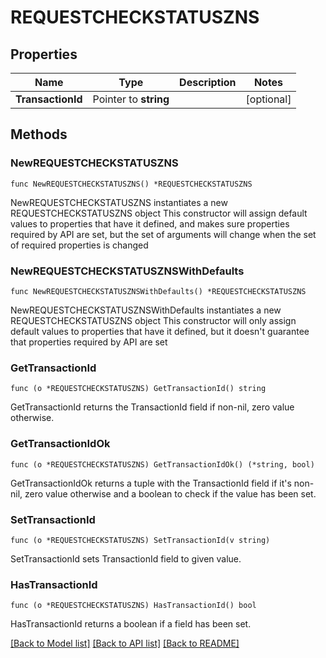 # REQUESTCHECKSTATUSZNS

## Properties

Name | Type | Description | Notes
------------ | ------------- | ------------- | -------------
**TransactionId** | Pointer to **string** |  | [optional] 

## Methods

### NewREQUESTCHECKSTATUSZNS

`func NewREQUESTCHECKSTATUSZNS() *REQUESTCHECKSTATUSZNS`

NewREQUESTCHECKSTATUSZNS instantiates a new REQUESTCHECKSTATUSZNS object
This constructor will assign default values to properties that have it defined,
and makes sure properties required by API are set, but the set of arguments
will change when the set of required properties is changed

### NewREQUESTCHECKSTATUSZNSWithDefaults

`func NewREQUESTCHECKSTATUSZNSWithDefaults() *REQUESTCHECKSTATUSZNS`

NewREQUESTCHECKSTATUSZNSWithDefaults instantiates a new REQUESTCHECKSTATUSZNS object
This constructor will only assign default values to properties that have it defined,
but it doesn't guarantee that properties required by API are set

### GetTransactionId

`func (o *REQUESTCHECKSTATUSZNS) GetTransactionId() string`

GetTransactionId returns the TransactionId field if non-nil, zero value otherwise.

### GetTransactionIdOk

`func (o *REQUESTCHECKSTATUSZNS) GetTransactionIdOk() (*string, bool)`

GetTransactionIdOk returns a tuple with the TransactionId field if it's non-nil, zero value otherwise
and a boolean to check if the value has been set.

### SetTransactionId

`func (o *REQUESTCHECKSTATUSZNS) SetTransactionId(v string)`

SetTransactionId sets TransactionId field to given value.

### HasTransactionId

`func (o *REQUESTCHECKSTATUSZNS) HasTransactionId() bool`

HasTransactionId returns a boolean if a field has been set.


[[Back to Model list]](../README.md#documentation-for-models) [[Back to API list]](../README.md#documentation-for-api-endpoints) [[Back to README]](../README.md)


